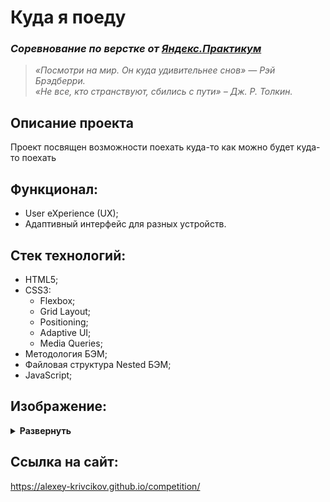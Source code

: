 # Куда я поеду
### *Соревнование по верстке от [Яндекс.Практикум](https://practicum.yandex.ru/web/)*

  > *«Посмотри на мир. Он куда удивительнее cнов» — Рэй Брэдберри.*<br/>
  > *«Не все, кто странствуют, сбились с пути» – Дж. Р. Толкин.*

## Описание проекта
Проект посвящен возможности поехать куда-то как можно будет куда-то поехать

## Функционал:
- User eXperience (UX);
- Адаптивный интерфейс для разных устройств.

## Стек технологий:
- HTML5;
- CSS3:
  - Flexbox;
  - Grid Layout;
  - Positioning;
  - Adaptive UI;
  - Media Queries;
- Методология БЭМ;
- Файловая структура Nested БЭМ;
- JavaScript;

## Изображение:
<details><summary><b>Развернуть</b></summary>

[![kuda-ya-poedu-29-5-20.png](https://i.postimg.cc/9F66vV2S/kuda-ya-poedu-29-5-20.png)](https://postimg.cc/8jbX62jB)

</details>

## Ссылка на сайт:
https://alexey-krivcikov.github.io/competition/
